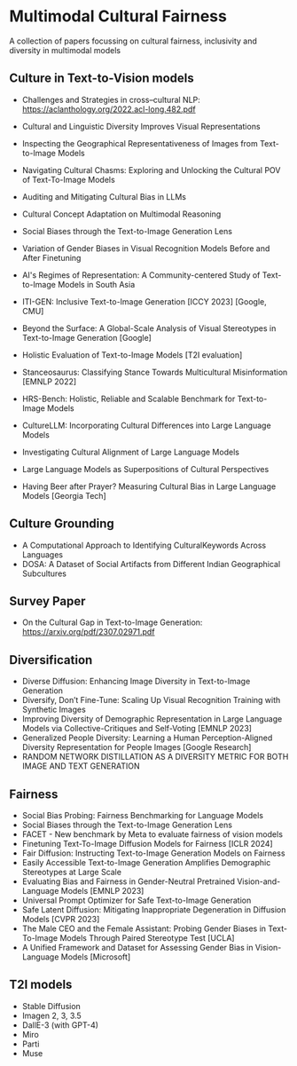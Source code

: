 # Multimodal Cultural Fairness
A collection of papers focussing on cultural fairness, inclusivity and diversity in multimodal models


## Culture in Text-to-Vision models



* Challenges and Strategies in cross–cultural NLP:  https://aclanthology.org/2022.acl-long.482.pdf

* Cultural and Linguistic Diversity Improves Visual Representations

* Inspecting the Geographical Representativeness of Images from Text-to-Image Models

  
* Navigating Cultural Chasms: Exploring and Unlocking the Cultural POV
of Text-To-Image Models

* Auditing and Mitigating Cultural Bias in LLMs
* Cultural Concept Adaptation on Multimodal Reasoning
* Social Biases through the Text-to-Image Generation Lens
* Variation of Gender Biases in Visual Recognition Models Before and After Finetuning
* AI's Regimes of Representation: A Community-centered Study of Text-to-Image Models in South Asia
* ITI-GEN: Inclusive Text-to-Image Generation [ICCY 2023] [Google, CMU]
* Beyond the Surface: A Global-Scale Analysis of Visual Stereotypes in Text-to-Image Generation [Google]
* Holistic Evaluation of Text-to-Image Models [T2I evaluation]
* Stanceosaurus: Classifying Stance Towards Multicultural Misinformation [EMNLP 2022]
* HRS-Bench: Holistic, Reliable and Scalable Benchmark for Text-to-Image Models
* CultureLLM: Incorporating Cultural Differences into Large Language Models
* Investigating Cultural Alignment of Large Language Models
* Large Language Models as Superpositions of Cultural Perspectives
* Having Beer after Prayer? Measuring Cultural Bias in Large Language Models [Georgia Tech]

## Culture Grounding
* A Computational Approach to Identifying CulturalKeywords Across Languages
* DOSA: A Dataset of Social Artifacts from Different Indian Geographical Subcultures


## Survey Paper
* On the Cultural Gap in Text-to-Image Generation: https://arxiv.org/pdf/2307.02971.pdf

## Diversification
* Diverse Diffusion: Enhancing Image Diversity in Text-to-Image Generation
* Diversify, Don’t Fine-Tune: Scaling Up Visual Recognition Training with Synthetic Images
* Improving Diversity of Demographic Representation in Large Language Models via Collective-Critiques and Self-Voting [EMNLP 2023]
* Generalized People Diversity: Learning a Human Perception-Aligned Diversity Representation for People Images [Google Research]
* RANDOM NETWORK DISTILLATION AS A DIVERSITY METRIC FOR BOTH IMAGE AND TEXT GENERATION

## Fairness

* Social Bias Probing: Fairness Benchmarking for Language Models
* Social Biases through the Text-to-Image Generation Lens
* FACET - New benchmark by Meta to evaluate fairness of vision models
* Finetuning Text-To-Image Diffusion Models for Fairness [ICLR 2024]
* Fair Diffusion: Instructing Text-to-Image Generation Models on Fairness
* Easily Accessible Text-to-Image Generation Amplifies Demographic Stereotypes at Large Scale
* Evaluating Bias and Fairness in Gender-Neutral Pretrained Vision-and-Language Models [EMNLP 2023]
* Universal Prompt Optimizer for Safe Text-to-Image Generation
* Safe Latent Diffusion: Mitigating Inappropriate Degeneration in Diffusion Models  [CVPR 2023]
* The Male CEO and the Female Assistant: Probing Gender Biases in Text-To-Image Models Through Paired Stereotype Test [UCLA]
* A Unified Framework and Dataset for Assessing Gender Bias in Vision-Language Models [Microsoft]
 
##  T2I models
* Stable Diffusion
* Imagen 2, 3, 3.5
* DallE-3 (with GPT-4)
* Miro
* Parti
* Muse



